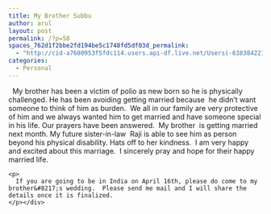 ```yaml
---
title: My Brother Subbu
author: arul
layout: post
permalink: /?p=58
spaces_762d1f2bbe2fd194be5c1748fd5df03d_permalink:
  - "http://cid-a7680953f5fdc114.users.api-df.live.net/Users(-6383842215583694572)/Blogs('A7680953F5FDC114!113')/Entries('A7680953F5FDC114!509')?authkey=NzXxYOsM*PI%24"
categories:
  - Personal
---
```

<div id="msgcns!A7680953F5FDC114!509" class="bvMsg">
  <p>
      My brother has been a victim of polio as new born so he is physically challenged. He has been avoiding getting married because  he didn&#8217;t want someone to think of him as burden.  We all in our family are very protective of him and we always wanted him to get married and have someone special in his life. Our prayers have been answered.  My brother  is getting married next month. My future sister-in-law  Raji is able to see him as person beyond his physical disability. Hats off to her kindness.  I am very happy and excited about this marriage.  I sincerely pray and hope for their happy married life. 
    
    <p>
      If you are going to be in India on April 16th, please do come to my brother&#8217;s wedding.  Please send me mail and I will share the details once it is finalized.
    </p></div>